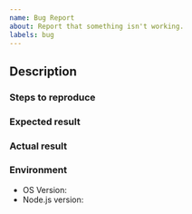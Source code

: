 ```yaml
---
name: Bug Report
about: Report that something isn't working.
labels: bug
---
```


## Description

<!-- Describe the issue that you're seeing. -->

### Steps to reproduce

<!-- Clear steps describing how to reproduce the issue. -->

### Expected result

<!-- What should happen? -->

### Actual result

<!-- What happened? -->

### Environment

- OS Version:
- Node.js version: